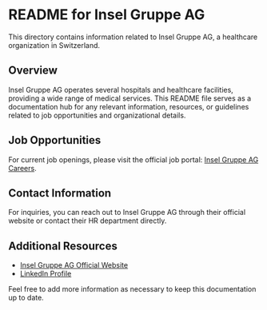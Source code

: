 # README for Insel Gruppe AG

This directory contains information related to Insel Gruppe AG, a healthcare organization in Switzerland. 

## Overview

Insel Gruppe AG operates several hospitals and healthcare facilities, providing a wide range of medical services. This README file serves as a documentation hub for any relevant information, resources, or guidelines related to job opportunities and organizational details.

## Job Opportunities

For current job openings, please visit the official job portal: [Insel Gruppe AG Careers](https://inselgruppe.ch/de/jobs-und-karriere/offene-stellen).

## Contact Information

For inquiries, you can reach out to Insel Gruppe AG through their official website or contact their HR department directly.

## Additional Resources

- [Insel Gruppe AG Official Website](https://inselgruppe.ch)
- [LinkedIn Profile](https://www.linkedin.com/company/inselgruppe)

Feel free to add more information as necessary to keep this documentation up to date.